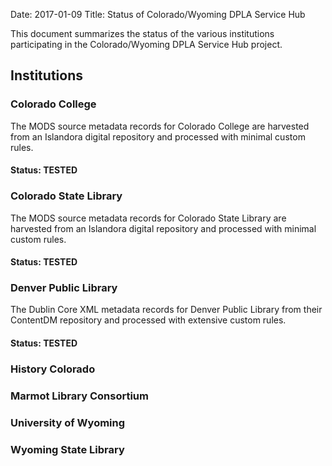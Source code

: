 Date: 2017-01-09
Title: Status of Colorado/Wyoming DPLA Service Hub

This document summarizes the status of the various institutions participating
in the Colorado/Wyoming DPLA Service Hub project. 

## Institutions


### Colorado College
The MODS source metadata records for Colorado College are harvested from an 
Islandora digital repository and processed with minimal custom rules.

#### Status: **TESTED** 

### Colorado State Library  
The MODS source metadata records for Colorado State Library are harvested from 
an Islandora digital repository and processed with minimal custom rules.

#### Status: **TESTED**

### Denver Public Library
The Dublin Core XML metadata records for Denver Public Library from their
ContentDM repository and processed with extensive custom rules.

#### Status: **TESTED**

### History Colorado

### Marmot Library Consortium


### University of Wyoming

### Wyoming State Library
